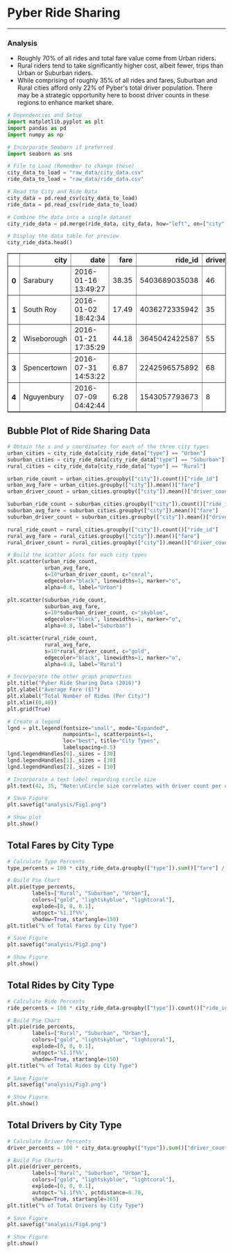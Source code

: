 # Pyber Ride Sharing

- - -

### Analysis

* Roughly 70% of all rides and total fare value come from Urban riders.
* Rural riders tend to take significantly higher cost, albeit fewer, trips than Urban or Suburban riders.
* While comprising of roughly 35% of all rides and fares, Suburban and Rural cities afford only 22% of Pyber's total driver population. There may be a strategic opportunity here to boost driver counts in these regions to enhance market share.

```python
# Dependencies and Setup
import matplotlib.pyplot as plt
import pandas as pd
import numpy as np

# Incorporate Seaborn if preferred 
import seaborn as sns

# File to Load (Remember to change these)
city_data_to_load = "raw_data/city_data.csv"
ride_data_to_load = "raw_data/ride_data.csv"

# Read the City and Ride Data
city_data = pd.read_csv(city_data_to_load)
ride_data = pd.read_csv(ride_data_to_load)

# Combine the data into a single dataset
city_ride_data = pd.merge(ride_data, city_data, how="left", on=["city", "city"])

# Display the data table for preview
city_ride_data.head()
```

<div>
<table border="1" class="dataframe">
  <thead>
    <tr style="text-align: right;">
      <th></th>
      <th>city</th>
      <th>date</th>
      <th>fare</th>
      <th>ride_id</th>
      <th>driver_count</th>
      <th>type</th>
    </tr>
  </thead>
  <tbody>
    <tr>
      <th>0</th>
      <td>Sarabury</td>
      <td>2016-01-16 13:49:27</td>
      <td>38.35</td>
      <td>5403689035038</td>
      <td>46</td>
      <td>Urban</td>
    </tr>
    <tr>
      <th>1</th>
      <td>South Roy</td>
      <td>2016-01-02 18:42:34</td>
      <td>17.49</td>
      <td>4036272335942</td>
      <td>35</td>
      <td>Urban</td>
    </tr>
    <tr>
      <th>2</th>
      <td>Wiseborough</td>
      <td>2016-01-21 17:35:29</td>
      <td>44.18</td>
      <td>3645042422587</td>
      <td>55</td>
      <td>Urban</td>
    </tr>
    <tr>
      <th>3</th>
      <td>Spencertown</td>
      <td>2016-07-31 14:53:22</td>
      <td>6.87</td>
      <td>2242596575892</td>
      <td>68</td>
      <td>Urban</td>
    </tr>
    <tr>
      <th>4</th>
      <td>Nguyenbury</td>
      <td>2016-07-09 04:42:44</td>
      <td>6.28</td>
      <td>1543057793673</td>
      <td>8</td>
      <td>Urban</td>
    </tr>
  </tbody>
</table>
</div>

## Bubble Plot of Ride Sharing Data

```python
# Obtain the x and y coordinates for each of the three city types
urban_cities = city_ride_data[city_ride_data["type"] == "Urban"]
suburban_cities = city_ride_data[city_ride_data["type"] == "Suburban"]
rural_cities = city_ride_data[city_ride_data["type"] == "Rural"]

urban_ride_count = urban_cities.groupby(["city"]).count()["ride_id"]
urban_avg_fare = urban_cities.groupby(["city"]).mean()["fare"]
urban_driver_count = urban_cities.groupby(["city"]).mean()["driver_count"]

suburban_ride_count = suburban_cities.groupby(["city"]).count()["ride_id"]
suburban_avg_fare = suburban_cities.groupby(["city"]).mean()["fare"]
suburban_driver_count = suburban_cities.groupby(["city"]).mean()["driver_count"]

rural_ride_count = rural_cities.groupby(["city"]).count()["ride_id"]
rural_avg_fare = rural_cities.groupby(["city"]).mean()["fare"]
rural_driver_count = rural_cities.groupby(["city"]).mean()["driver_count"]
```

```python
# Build the scatter plots for each city types
plt.scatter(urban_ride_count, 
            urban_avg_fare, 
            s=10*urban_driver_count, c="coral", 
            edgecolor="black", linewidths=1, marker="o", 
            alpha=0.8, label="Urban")

plt.scatter(suburban_ride_count, 
            suburban_avg_fare, 
            s=10*suburban_driver_count, c="skyblue", 
            edgecolor="black", linewidths=1, marker="o", 
            alpha=0.8, label="Suburban")

plt.scatter(rural_ride_count, 
            rural_avg_fare, 
            s=10*rural_driver_count, c="gold", 
            edgecolor="black", linewidths=1, marker="o", 
            alpha=0.8, label="Rural")

# Incorporate the other graph properties
plt.title("Pyber Ride Sharing Data (2016)")
plt.ylabel("Average Fare ($)")
plt.xlabel("Total Number of Rides (Per City)")
plt.xlim((0,40))
plt.grid(True)

# Create a legend
lgnd = plt.legend(fontsize="small", mode="Expanded", 
                  numpoints=1, scatterpoints=1, 
                  loc="best", title="City Types", 
                  labelspacing=0.5)
lgnd.legendHandles[0]._sizes = [30]
lgnd.legendHandles[1]._sizes = [30]
lgnd.legendHandles[2]._sizes = [30]

# Incorporate a text label regarding circle size
plt.text(42, 35, "Note:\nCircle size correlates with driver count per city.")

# Save Figure
plt.savefig("analysis/Fig1.png")

# Show plot
plt.show()
```



## Total Fares by City Type

```python
# Calculate Type Percents
type_percents = 100 * city_ride_data.groupby(["type"]).sum()["fare"] / city_ride_data["fare"].sum()

# Build Pie Chart
plt.pie(type_percents, 
        labels=["Rural", "Suburban", "Urban"], 
        colors=["gold", "lightskyblue", "lightcoral"], 
        explode=[0, 0, 0.1], 
        autopct='%1.1f%%', 
        shadow=True, startangle=150)
plt.title("% of Total Fares by City Type")

# Save Figure
plt.savefig("analysis/Fig2.png")

# Show Figure
plt.show()
```



## Total Rides by City Type

```python
# Calculate Ride Percents
ride_percents = 100 * city_ride_data.groupby(["type"]).count()["ride_id"] / city_ride_data["ride_id"].count()

# Build Pie Chart
plt.pie(ride_percents, 
        labels=["Rural", "Suburban", "Urban"], 
        colors=["gold", "lightskyblue", "lightcoral"], 
        explode=[0, 0, 0.1], 
        autopct='%1.1f%%', 
        shadow=True, startangle=150)
plt.title("% of Total Rides by City Type")

# Save Figure
plt.savefig("analysis/Fig3.png")

# Show Figure
plt.show()
```



## Total Drivers by City Type

```python
# Calculate Driver Percents
driver_percents = 100 * city_data.groupby(["type"]).sum()["driver_count"] / city_data["driver_count"].sum()

# Build Pie Charts
plt.pie(driver_percents, 
        labels=["Rural", "Suburban", "Urban"], 
        colors=["gold", "lightskyblue", "lightcoral"], 
        explode=[0, 0, 0.1], 
        autopct='%1.1f%%', pctdistance=0.70,
        shadow=True, startangle=165)
plt.title("% of Total Drivers by City Type")

# Save Figure
plt.savefig("analysis/Fig4.png")

# Show Figure
plt.show()
```
